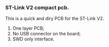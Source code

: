 ### ST-Link V2 compact pcb. ###

This is a quick and diry PCB for the ST-Link V2.

1) One layer PCB;
2) No USB connector on the board;
3) SWD only interface.